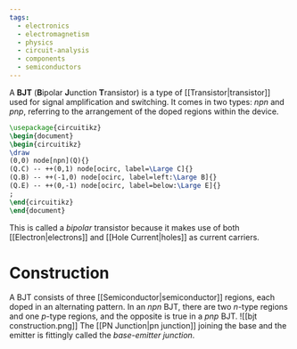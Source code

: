 ```yaml
---
tags:
  - electronics
  - electromagnetism
  - physics
  - circuit-analysis
  - components
  - semiconductors
---
```

A **BJT** (**B**ipolar **J**unction **T**ransistor) is a type of [[Transistor|transistor]] used for signal amplification and switching. It comes in two types: *npn* and *pnp*, referring to the arrangement of the doped regions within the device.

```tikz
\usepackage{circuitikz}
\begin{document}
\begin{circuitikz}
\draw
(0,0) node[npn](Q){}
(Q.C) -- ++(0,1) node[ocirc, label=\Large C]{}
(Q.B) -- ++(-1,0) node[ocirc, label=left:\Large B]{}
(Q.E) -- ++(0,-1) node[ocirc, label=below:\Large E]{}
;
\end{circuitikz}
\end{document}
```
This is called a *bipolar* transistor because it makes use of both [[Electron|electrons]] and [[Hole Current|holes]] as current carriers.

# Construction

A BJT consists of three [[Semiconductor|semiconductor]] regions, each doped in an alternating pattern. In an *npn* BJT, there are two *n*-type regions and one *p*-type regions, and the opposite is true in a *pnp* BJT.
![[bjt construction.png]]
The [[PN Junction|pn junction]] joining the base and the emitter is fittingly called the *base-emitter junction*. 